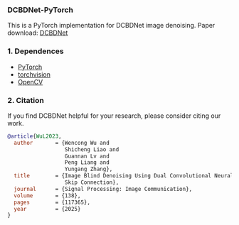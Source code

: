 ### DCBDNet-PyTorch

This is a PyTorch implementation for DCBDNet image denoising. Paper download: [DCBDNet](https://arxiv.org/abs/2304.01620)

### 1. Dependences
* [PyTorch](http://pytorch.org/)
* [torchvision](https://github.com/pytorch/vision)
* [OpenCV](https://pypi.org/project/opencv-python/)

### 2. Citation
If you find DCBDNet helpful for your research, please consider citing our work.
```BibTex
@article{WuL2023,
  author       = {Wencong Wu and
                  Shicheng Liao and
                  Guannan Lv and
                  Peng Liang and
                  Yungang Zhang},
  title        = {Image Blind Denoising Using Dual Convolutional Neural Network with
                  Skip Connection},
  journal      = {Signal Processing: Image Communication},
  volume       = {138},
  pages        = {117365},
  year         = {2025}
}
```
